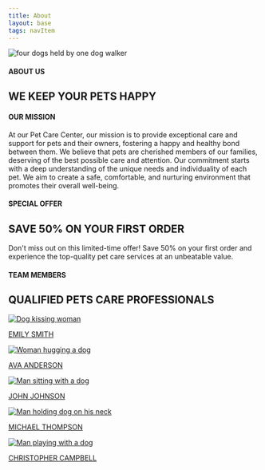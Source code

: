 ```yaml
---
title: About
layout: base
tags: navItem
---
```

<section class="about-us-section" id="about-us-section">
    <div class="about-us-img">
        <img src="\images\dogs.jpg" alt="four dogs held by one dog walker">
    </div>
    <div class="about-us-text">
        <div class="about-us-header">
            <div>
                <div class="vertical-line"></div>
            </div>
            <div class="header-text">
                <h4>ABOUT US</h6>
                <h1>WE KEEP YOUR PETS HAPPY</h1>
            </div>
        </div>
        <div class="about-us-info">
            <h4>OUR MISSION</h4>
            <p>
                At our Pet Care Center, our mission is to provide exceptional care and support for pets and their owners, 
                fostering a happy and healthy bond between them. We believe that pets are cherished members of our families, 
                deserving of the best possible care and attention. Our commitment starts with a deep understanding of the unique 
                needs and individuality of each pet. We aim to create a safe, comfortable, and nurturing environment that promotes 
                their overall well-being.
            </p>
        </div>
    </div>
    </section>
    <section class="special-offer">
    <div class="special-offer-header">
        <div>
            <div class="special-offer-vertical-line"></div>
        </div>
        <div class="so-header-text">
            <h4>SPECIAL OFFER</h6>
            <h1>SAVE 50% ON YOUR FIRST ORDER</h1>
        </div>
    </div>
    <p id="so-text">
        Don't miss out on this limited-time offer! 
        Save 50% on your first order and experience the top-quality pet care services at an unbeatable value.
    </p>
    </section>
    <section class="team">
    <div class="about-us-header">
        <div>
            <div class="vertical-line"></div>
        </div>
        <div class="header-text">
            <h4>TEAM MEMBERS</h6>
            <h1 id="team-header">QUALIFIED PETS CARE PROFESSIONALS</h1>
        </div>
    </div>
    <div class="team-members">  
        <div class="team-member">
            <a href="/team-member1">
                <img src="\images\team-member1.png" alt="Dog kissing woman">
                <p>EMILY SMITH</p>
            </a>
        </div>
        <div class="team-member">
            <a href="/team-member2">
                <img src="\images\team-member2.png" alt="Woman hugging a dog">
                <p>AVA ANDERSON</p>
            </a>
        </div>
        <div class="team-member">
            <a href="/team-member3">
                <img src="\images\team-member3.png" alt="Man sitting  with a dog">
                <p>JOHN JOHNSON</p>
            </a>
        </div>
        <div class="team-member">
            <a href="/team-member4">
                <img src="\images\team-member4.png" alt="Man holding dog on his neck">
                <p>MICHAEL THOMPSON</p>    
            </a>
        </div>
        <div class="team-member">
            <a href="/team-member5">
                <img src="\images\team-member5.png" alt="Man playing with a dog">
                <p>CHRISTOPHER CAMPBELL</p>
            </a>
        </div>
    </div>
</section>